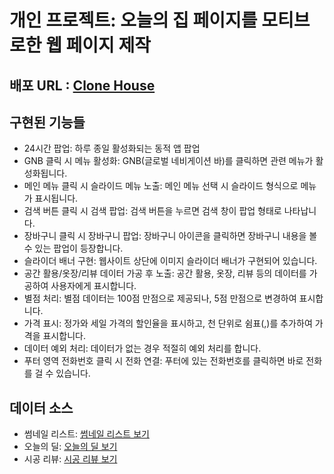 # 개인 프로젝트: 오늘의 집 페이지를 모티브로한 웹 페이지 제작
## 배포 URL :  [Clone House](https://clone-house.vercel.app/)

## 구현된 기능들
- 24시간 팝업: 하루 종일 활성화되는 동적 앱 팝업
- GNB 클릭 시 메뉴 활성화: GNB(글로벌 네비게이션 바)를 클릭하면 관련 메뉴가 활성화됩니다.
- 메인 메뉴 클릭 시 슬라이드 메뉴 노출: 메인 메뉴 선택 시 슬라이드 형식으로 메뉴가 표시됩니다.
- 검색 버튼 클릭 시 검색 팝업: 검색 버튼을 누르면 검색 창이 팝업 형태로 나타납니다.
- 장바구니 클릭 시 장바구니 팝업: 장바구니 아이콘을 클릭하면 장바구니 내용을 볼 수 있는 팝업이 등장합니다.
- 슬라이더 배너 구현: 웹사이트 상단에 이미지 슬라이더 배너가 구현되어 있습니다.
- 공간 활용/옷장/리뷰 데이터 가공 후 노출: 공간 활용, 옷장, 리뷰 등의 데이터를 가공하여 사용자에게 표시합니다.
- 별점 처리: 별점 데이터는 100점 만점으로 제공되나, 5점 만점으로 변경하여 표시합니다.
- 가격 표시: 정가와 세일 가격의 할인율을 표시하고, 천 단위로 쉼표(,)를 추가하여 가격을 표시합니다.
- 데이터 예외 처리: 데이터가 없는 경우 적절히 예외 처리를 합니다.
- 푸터 영역 전화번호 클릭 시 전화 연결: 푸터에 있는 전화번호를 클릭하면 바로 전화를 걸 수 있습니다.
## 데이터 소스
- 썸네일 리스트: [썸네일 리스트 보기](https://json-server-suvg.vercel.app/houseThumbnailList  )
- 오늘의 딜: [오늘의 딜 보기](https://json-server-suvg.vercel.app/houseShopList  )
- 시공 리뷰: [시공 리뷰 보기](https://json-server-suvg.vercel.app/houseReviewList)
